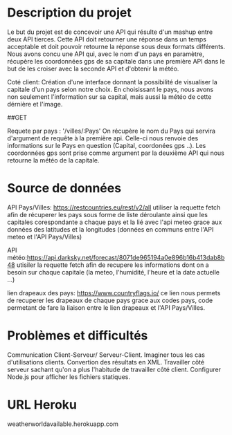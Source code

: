 # Description du projet

Le but du projet est de concevoir une API qui résulte d'un mashup entre deux API tierces. Cette API doit retourner une réponse dans un temps acceptable et doit pouvoir retourne la réponse sous deux formats différents.
Nous avons concu une API qui, avec le nom d'un pays en paramètre, récupère les coordonnées gps de sa capitale dans une première API dans le but de les croiser avec la seconde API et d'obtenir la météo.

Coté client: Création d'une interface donnant la possibilité de visualiser la capitale d'un pays selon notre choix. 
En choisissant le pays, nous avons non seulement l'information sur sa capital, mais aussi la météo de cette dérnière et l'image.

##GET

Requete par pays : '/villes/:Pays'
On récupère le nom du Pays qui servira d'argument de requête à la première api. Celle-ci nous renvoie des informations sur le Pays en question (Capital, coordonées gps ..). Les coordonnées gps sont prise comme argument par la deuxième API qui nous retourne la météo de la capitale. 

# Source de données

API Pays/Villes: https://restcountries.eu/rest/v2/all 
utiliser la requette fetch afin de récuperer les pays sous forme de liste déroulante ainsi que les capitales corespondante  a chaque pays et la lié avec l'api meteo grace aux données des latitudes et la longitudes (données en communs entre l'API meteo et l'API Pays/Villes) 

API météo:https://api.darksky.net/forecast/8071de965194a0e896b16b413dab8b48
utisiler la requette fetch afin de recupere les informations dont on a besoin sur chaque capitale (la meteo, l'humidité, l'heure et la date actuelle ...)

lien drapeaux des pays: https://www.countryflags.io/
ce lien nous permets de recuperer les drapeaux de chaque pays grace aux codes pays, code permetant de fare la liaison entre le lien drapeaux et l'API Pays/Villes.

# Problèmes et difficultés
Communication Client-Serveur/ Serveur-Client.
Imaginer tous les cas d'utilisations clients.
Convertion des résultats en XML. 
Travailler côté serveur sachant qu'on a plus l'habitude de travailler côté client.
Configurer Node.js pour afficher les fichiers statiques. 


# URL Heroku
weatherworldavailable.herokuapp.com
